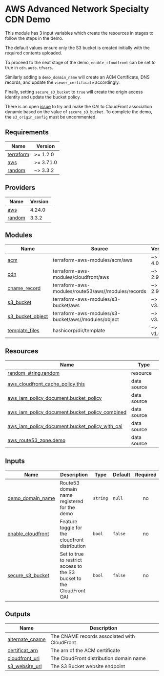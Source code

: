 # AWS Advanced Network Specialty CDN Demo

This module has 3 input variables which create the resources in stages to follow the steps in the demo.

The default values ensure only the S3 bucket is created initially with the required contents uploaded.

To proceed to the next stage of the demo, `enable_cloudfront` can be set to true in `cdn.auto.tfvars`.

Similarly adding a `demo_domain_name` will create an ACM Certificate, DNS records, and update the `viewer_certificate` accordingly.

Finally, setting `secure_s3_bucket` to `true` will create the origin access identity and update the bucket policy.

There is an open [issue](https://github.com/3ware/aws-network-speciality/issues/8) to try and make the OAI to CloudFront association dynamic based on the value of `secure_s3_bucket`. To complete the demo, the `s3_origin_config` must be uncommented.

<!-- BEGIN_TF_DOCS -->

## Requirements

| Name                                                                     | Version   |
| ------------------------------------------------------------------------ | --------- |
| <a name="requirement_terraform"></a> [terraform](#requirement_terraform) | >= 1.2.0  |
| <a name="requirement_aws"></a> [aws](#requirement_aws)                   | >= 3.71.0 |
| <a name="requirement_random"></a> [random](#requirement_random)          | ~> 3.3.2  |

## Providers

| Name                                                      | Version |
| --------------------------------------------------------- | ------- |
| <a name="provider_aws"></a> [aws](#provider_aws)          | 4.24.0  |
| <a name="provider_random"></a> [random](#provider_random) | 3.3.2   |

## Modules

| Name                                                                                | Source                                              | Version   |
| ----------------------------------------------------------------------------------- | --------------------------------------------------- | --------- |
| <a name="module_acm"></a> [acm](#module_acm)                                        | terraform-aws-modules/acm/aws                       | ~> 4.0.1  |
| <a name="module_cdn"></a> [cdn](#module_cdn)                                        | terraform-aws-modules/cloudfront/aws                | ~> 2.9.3  |
| <a name="module_cname_record"></a> [cname_record](#module_cname_record)             | terraform-aws-modules/route53/aws//modules/records  | ~> 2.9.0  |
| <a name="module_s3_bucket"></a> [s3_bucket](#module_s3_bucket)                      | terraform-aws-modules/s3-bucket/aws                 | ~> v3.3.0 |
| <a name="module_s3_bucket_object"></a> [s3_bucket_object](#module_s3_bucket_object) | terraform-aws-modules/s3-bucket/aws//modules/object | ~> v3.3.0 |
| <a name="module_template_files"></a> [template_files](#module_template_files)       | hashicorp/dir/template                              | ~> v1.0.2 |

## Resources

| Name                                                                                                                                                 | Type        |
| ---------------------------------------------------------------------------------------------------------------------------------------------------- | ----------- |
| [random_string.random](https://registry.terraform.io/providers/hashicorp/random/latest/docs/resources/string)                                        | resource    |
| [aws_cloudfront_cache_policy.this](https://registry.terraform.io/providers/hashicorp/aws/latest/docs/data-sources/cloudfront_cache_policy)           | data source |
| [aws_iam_policy_document.bucket_policy](https://registry.terraform.io/providers/hashicorp/aws/latest/docs/data-sources/iam_policy_document)          | data source |
| [aws_iam_policy_document.bucket_policy_combined](https://registry.terraform.io/providers/hashicorp/aws/latest/docs/data-sources/iam_policy_document) | data source |
| [aws_iam_policy_document.bucket_policy_with_oai](https://registry.terraform.io/providers/hashicorp/aws/latest/docs/data-sources/iam_policy_document) | data source |
| [aws_route53_zone.demo](https://registry.terraform.io/providers/hashicorp/aws/latest/docs/data-sources/route53_zone)                                 | data source |

## Inputs

| Name                                                                                 | Description                                                           | Type     | Default | Required |
| ------------------------------------------------------------------------------------ | --------------------------------------------------------------------- | -------- | ------- | :------: |
| <a name="input_demo_domain_name"></a> [demo_domain_name](#input_demo_domain_name)    | Route53 domain name registered for the demo                           | `string` | `null`  |    no    |
| <a name="input_enable_cloudfront"></a> [enable_cloudfront](#input_enable_cloudfront) | Feature toggle for the cloudfront distribution                        | `bool`   | `false` |    no    |
| <a name="input_secure_s3_bucket"></a> [secure_s3_bucket](#input_secure_s3_bucket)    | Set to true to restrict access to the S3 bucket to the CloudFront OAI | `bool`   | `false` |    no    |

## Outputs

| Name                                                                             | Description                                  |
| -------------------------------------------------------------------------------- | -------------------------------------------- |
| <a name="output_alternate_cname"></a> [alternate_cname](#output_alternate_cname) | The CNAME records associated with CloudFront |
| <a name="output_certificat_arn"></a> [certificat_arn](#output_certificat_arn)    | The arn of the ACM certificate               |
| <a name="output_cloudfront_url"></a> [cloudfront_url](#output_cloudfront_url)    | The CloudFront distribution domain name      |
| <a name="output_s3_website_url"></a> [s3_website_url](#output_s3_website_url)    | The S3 Bucket website endpoint               |

<!-- END_TF_DOCS -->
